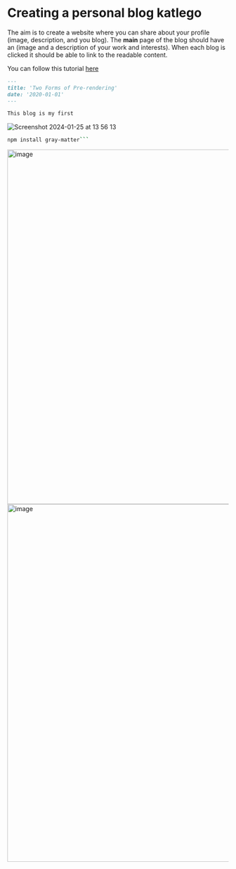 # Creating a personal blog katlego


The aim is to create a website where you can share about your profile (image, description, and you blog). 
The **main** page of the blog should have an (image and a description of your work and interests). 
When each blog is clicked it should be able to link to the readable content. 

You can follow this tutorial [here](https://nextjs.org/learn-pages-router/basics/data-fetching/blog-data)

```markdown
---
title: 'Two Forms of Pre-rendering'
date: '2020-01-01'
---

This blog is my first
``` 
![Screenshot 2024-01-25 at 13 56 13](https://github.com/aice-africa/tutorials/assets/25654848/da58aae2-e758-45d5-8b85-c30b516e01b5)


```bash 
npm install gray-matter```


```
<img width="807" alt="image" src="https://github.com/aice-africa/tutorials/assets/25654848/455e46db-526b-4320-876d-e97f85aa2b2b">



<img width="814" alt="image" src="https://github.com/aice-africa/tutorials/assets/25654848/eb691025-5cbe-4a1d-ba2e-4687b295d401">
